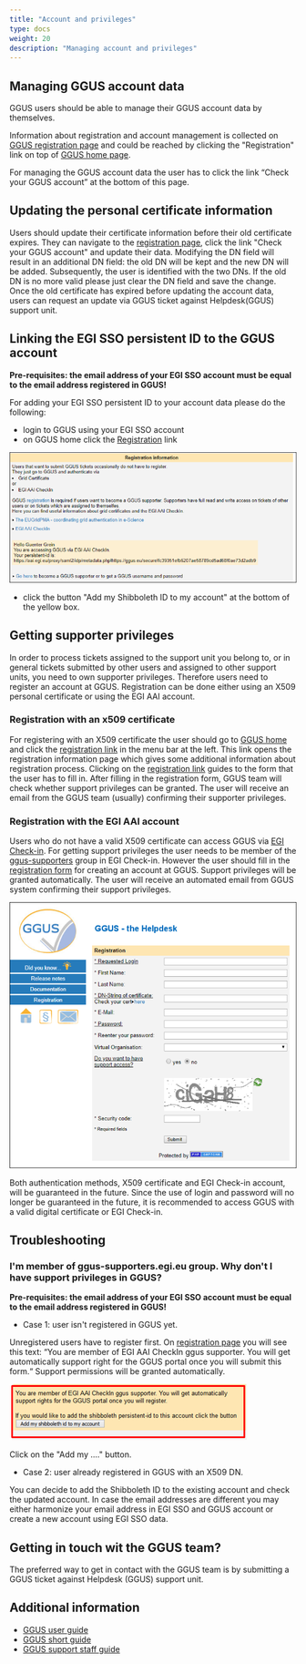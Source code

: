 ```yaml
---
title: "Account and privileges"
type: docs
weight: 20
description: "Managing account and privileges"
---
```


## Managing GGUS account data

GGUS users should be able to manage their GGUS account data by themselves.

Information about registration and account management is collected on
[GGUS registration page](https://ggus.eu/?mode=register_info) and could be
reached by clicking the "Registration" link on top of
[GGUS home page](https://ggus.eu/).

For managing the GGUS account data the user has to click the link “Check your
GGUS account” at the bottom of this page.

## Updating the personal certificate information

Users should update their certificate information before their old certificate
expires. They can navigate to the
[registration page](https://ggus.eu/?mode=register_info), click the link "Check
your GGUS account" and update their data. Modifying the DN field will result in
an additional DN field: the old DN will be kept and the new DN will be added.
Subsequently, the user is identified with the two DNs. If the old DN is no more
valid please just clear the DN field and save the change. Once the old
certificate has expired before updating the account data, users can request an
update via GGUS ticket against Helpdesk(GGUS) support unit.

## Linking the EGI SSO persistent ID to the GGUS account

**Pre-requisites: the email address of your EGI SSO account must be equal to the
email address registered in GGUS!**

For adding your EGI SSO persistent ID to your account data please do the
following:

- login to GGUS using your EGI SSO account
- on GGUS home click the [Registration](https://ggus.eu/?mode=register_info)
  link

![your account information](GGUS_EGI_AAI_1.png)

- click the button "Add my Shibboleth ID to my account" at the bottom of the
  yellow box.

## Getting supporter privileges

In order to process tickets assigned to the support unit you belong to, or in
general tickets submitted by other users and assigned to other support units,
you need to own supporter privileges. Therefore users need to register an
account at GGUS. Registration can be done either using an X509 personal
certificate or using the EGI AAI account.

### Registration with an x509 certificate

For registering with an X509 certificate the user should go to
[GGUS home](https://ggus.eu/index.php?mode=index) and click the
[registration link](https://ggus.eu/?mode=register_info) in the menu bar at the
left. This link opens the registration information page which gives some
additional information about registration process. Clicking on the
[registration link](https://ggus.eu/?mode=register_info) guides to the form that
the user has to fill in. After filling in the registration form, GGUS team will
check whether support privileges can be granted. The user will receive an email
from the GGUS team (usually) confirming their supporter privileges.

### Registration with the EGI AAI account

Users who do not have a valid X509 certificate can access GGUS via
[EGI Check-in](../../../users/aai/check-in). For getting support privileges the
user needs to be member of the
[ggus-supporters](https://aai.egi.eu/registry/co_petitions/start/coef:69) group
in EGI Check-in. However the user should fill in the
[registration form](https://ggus.eu/?mode=register_info) for creating an account
at GGUS. Support privileges will be granted automatically. The user will receive
an automated email from GGUS system confirming their support privileges.

![GGUS registration form](GGUS_Registration_Form.png)

Both authentication methods, X509 certificate and EGI Check-in account, will be
guaranteed in the future. Since the use of login and password will no longer be
guaranteed in the future, it is recommended to access GGUS with a valid digital
certificate or EGI Check-in.

## Troubleshooting

### I'm member of ggus-supporters.egi.eu group. Why don't I have support privileges in GGUS?

**Pre-requisites: the email address of your EGI SSO account must be equal to the
email address registered in GGUS!**

- Case 1: user isn't registered in GGUS yet.

Unregistered users have to register first. On
[registration page](https://ggus.eu/?mode=register_info) you will see this text:
“You are member of EGI AAI CheckIn ggus supporter. You will get automatically
support right for the GGUS portal once you will submit this form.“ Support
permissions will be granted automatically.

![Updating PersistentID](Account_Update_PersistentID.png)

Click on the "Add my ...." button.

- Case 2: user already registered in GGUS with an X509 DN.

You can decide to add the Shibboleth ID to the existing account and check the
updated account. In case the email addresses are different you may either
harmonize your email address in EGI SSO and GGUS account or create a new account
using EGI SSO data.

## Getting in touch wit the GGUS team?

The preferred way to get in contact with the GGUS team is by submitting a GGUS
ticket against Helpdesk (GGUS) support unit.

## Additional information

- [GGUS user guide](../user-guide)
- [GGUS short guide](https://wiki.egi.eu/wiki/FAQ_GGUS-Short-Guide)
- [GGUS support staff guide](../support-staff-guide)
